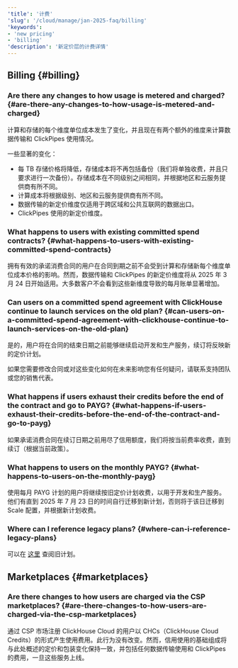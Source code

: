 ```yaml
---
'title': '计费'
'slug': '/cloud/manage/jan-2025-faq/billing'
'keywords':
- 'new pricing'
- 'billing'
'description': '新定价层的计费详情'
---
```


## Billing {#billing}

### Are there any changes to how usage is metered and charged? {#are-there-any-changes-to-how-usage-is-metered-and-charged}

计算和存储的每个维度单位成本发生了变化，并且现在有两个额外的维度来计算数据传输和 ClickPipes 使用情况。

一些显著的变化：

- 每 TB 存储价格将降低，存储成本将不再包括备份（我们将单独收费，并且只要求进行一次备份）。存储成本在不同级别之间相同，并根据地区和云服务提供商有所不同。
- 计算成本将根据级别、地区和云服务提供商有所不同。
- 数据传输的新定价维度仅适用于跨区域和公共互联网的数据出口。
- ClickPipes 使用的新定价维度。

### What happens to users with existing committed spend contracts? {#what-happens-to-users-with-existing-committed-spend-contracts}

拥有有效的承诺消费合同的用户在合同到期之前不会受到计算和存储新每个维度单位成本价格的影响。然而，数据传输和 ClickPipes 的新定价维度将从 2025 年 3 月 24 日开始适用。大多数客户不会看到这些新维度导致的每月账单显著增加。

### Can users on a committed spend agreement with ClickHouse continue to launch services on the old plan? {#can-users-on-a-committed-spend-agreement-with-clickhouse-continue-to-launch-services-on-the-old-plan}

是的，用户将在合同的结束日期之前能够继续启动开发和生产服务，续订将反映新的定价计划。

如果您需要修改合同或对这些变化如何在未来影响您有任何疑问，请联系支持团队或您的销售代表。

### What happens if users exhaust their credits before the end of the contract and go to PAYG? {#what-happens-if-users-exhaust-their-credits-before-the-end-of-the-contract-and-go-to-payg}

如果承诺消费合同在续订日期之前用尽了信用额度，我们将按当前费率收费，直到续订（根据当前政策）。

### What happens to users on the monthly PAYG? {#what-happens-to-users-on-the-monthly-payg}

使用每月 PAYG 计划的用户将继续按旧定价计划收费，以用于开发和生产服务。他们有直到 2025 年 7 月 23 日的时间自行迁移到新计划，否则将于该日迁移到 Scale 配置，并根据新计划收费。

### Where can I reference legacy plans? {#where-can-i-reference-legacy-plans}

可以在 [这里](https://clickhouse.com/pricing?legacy=true) 查阅旧计划。

## Marketplaces {#marketplaces}

### Are there changes to how users are charged via the CSP marketplaces? {#are-there-changes-to-how-users-are-charged-via-the-csp-marketplaces}

通过 CSP 市场注册 ClickHouse Cloud 的用户以 CHCs（ClickHouse Cloud Credits）的形式产生使用费用。此行为没有改变。然而，信用使用的基础组成将与此处概述的定价和包装变化保持一致，并包括任何数据传输使用和 ClickPipes 的费用，一旦这些服务上线。
